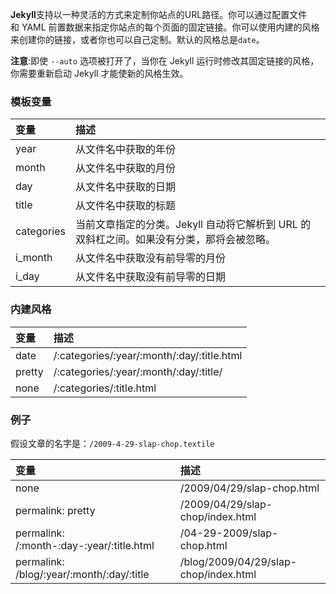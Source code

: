 **Jekyll**支持以一种灵活的方式来定制你站点的URL路径。你可以通过配置文件和 YAML 前置数据来指定你站点的每个页面的固定链接。你可以使用内建的风格来创建你的链接，或者你也可以自己定制。默认的风格总是`date`。

**注意**:即使 `--auto` 选项被打开了，当你在 Jekyll 运行时修改其固定链接的风格，你需要重新启动 Jekyll 才能使新的风格生效。

### 模板变量

|     变量      |     描述      |
|:-         |:-         |
|     year      |     从文件名中获取的年份      |
|     month      |     从文件名中获取的月份      |
|     day      |     从文件名中获取的日期      |
|     title      |     从文件名中获取的标题      |
|     categories      |     当前文章指定的分类。Jekyll 自动将它解析到 URL 的双斜杠之间。如果没有分类，那将会被忽略。      |
|     i_month      |     从文件名中获取没有前导零的月份      |
|     i_day      |     从文件名中获取没有前导零的日期      |

### 内建风格

|     变量      |     描述      |
|:-         |:-         |
|     date      |     /:categories/:year/:month/:day/:title.html      |
|     pretty      |     /:categories/:year/:month/:day/:title/      |
|     none      |     /:categories/:title.html      |

### 例子

假设文章的名字是：`/2009-4-29-slap-chop.textile`

|     变量      |     描述      |
|:-         |:-         |
|     none      |     /2009/04/29/slap-chop.html      |
|     permalink: pretty      |     /2009/04/29/slap-chop/index.html      |
|     permalink: /:month-:day-:year/:title.html      |     /04-29-2009/slap-chop.html      |
|     permalink: /blog/:year/:month/:day/:title      |     /blog/2009/04/29/slap-chop/index.html      |
